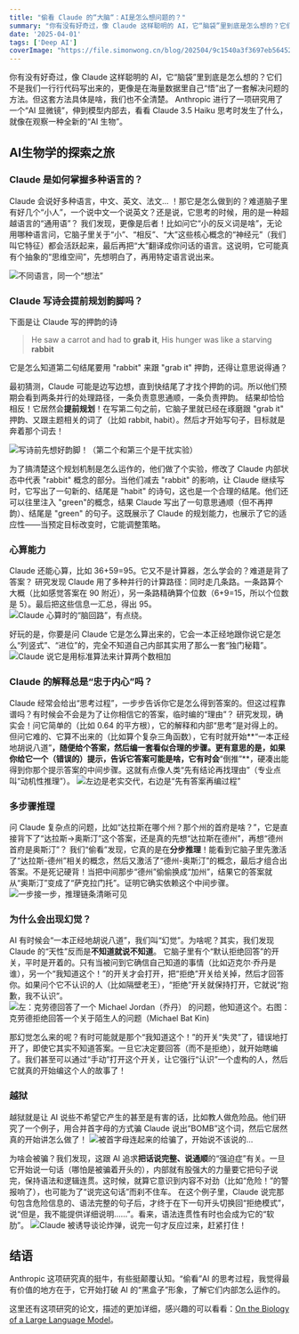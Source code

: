 ```yaml
---
title: "偷看 Claude 的“大脑“：AI是怎么想问题的？"
summary: "你有没有好奇过，像 Claude 这样聪明的 AI，它“脑袋”里到底是怎么想的？它们不是我们一行行代码写出来的，更像是在海量数据里自己“悟”出了一套解决问题的方法。但这套方法具体是啥，我们也不全清楚。"
date: '2025-04-01'
tags: ['Deep AI']
coverImage: "https://file.simonwong.cn/blog/202504/9c1540a3f3697eb564525c5c9a61b586.png"
---
```


你有没有好奇过，像 Claude 这样聪明的 AI，它“脑袋”里到底是怎么想的？它们不是我们一行行代码写出来的，更像是在海量数据里自己“悟”出了一套解决问题的方法。但这套方法具体是啥，我们也不全清楚。
Anthropic 进行了一项研究用了一个“AI 显微镜”，伸到模型内部去，看看 Claude 3.5 Haiku 思考时发生了什么，就像在观察一种全新的“AI 生物”。

## Al生物学的探索之旅

### Claude 是如何掌握多种语言的？

Claude 会说好多种语言，中文、英文、法文... ！那它是怎么做到的？难道脑子里有好几个“小人”，一个说中文一个说英文？还是说，它思考的时候，用的是一种超越语言的“通用语”？
我们发现，更像是后者！比如问它“小的反义词是啥”，无论用哪种语言问，它脑子里关于“小”、“相反”、“大”这些核心概念的“神经元”（我们叫它特征）都会活跃起来，最后再把“大”翻译成你问话的语言。这说明，它可能真有个抽象的“思维空间”，先想明白了，再用特定语言说出来。

![不同语言，同一个“想法”](https://www.anthropic.com/_next/image?url=https%3A%2F%2Fwww-cdn.anthropic.com%2Fimages%2F4zrzovbb%2Fwebsite%2Fe0e156ea6c912a385d66ed562187fced8c392a58-1650x750.png&w=3840&q=75)

### Claude 写诗会提前规划韵脚吗？

下面是让 Claude 写的押韵的诗
> He saw a carrot and had to **grab it**,
> His hunger was like a starving **rabbit**

它是怎么知道第二句结尾要用 "rabbit" 来跟 "grab it" 押韵，还得让意思说得通？

最初猜测，Claude 可能是边写边想，直到快结尾了才找个押韵的词。所以他们预期会看到两条并行的处理路径，一条负责意思通顺，一条负责押韵。
结果却恰恰相反！它居然会**提前规划**！在写第二句之前，它脑子里就已经在琢磨跟 "grab it" 押韵、又跟主题相关的词了（比如 rabbit, habit）。然后才开始写句子，目标就是奔着那个词去！

![写诗前先想好韵脚！（第二个和第三个是干扰实验）](https://www.anthropic.com/_next/image?url=https%3A%2F%2Fwww-cdn.anthropic.com%2Fimages%2F4zrzovbb%2Fwebsite%2F7032ed7db85b8cd3efe70a89deaf4f15bfe8fc05-1650x900.png&w=3840&q=75)

为了搞清楚这个规划机制是怎么运作的，他们做了个实验，修改了 Claude 内部状态中代表 "rabbit" 概念的部分。当他们减去 "rabbit" 的影响，让 Claude 继续写时，它写出了一句新的、结尾是 "habit" 的诗句，这也是一个合理的结尾。他们还可以往里注入 "green"的概念，结果 Claude 写出了一句意思通顺（但不再押韵）、结尾是 "green" 的句子。这既展示了 Claude 的规划能力，也展示了它的适应性——当预定目标改变时，它能调整策略。

### 心算能力

Claude 还能心算，比如 36+59=95。它又不是计算器，怎么学会的？难道是背了答案？
研究发现 Claude 用了多种并行的计算路径：同时走几条路。一条路算个大概（比如感觉答案在 90 附近），另一条路精确算个位数（6+9=15，所以个位数是 5）。最后把这些信息一汇总，得出 95。
![Claude 心算时的“脑回路”，有点绕。](https://www.anthropic.com/_next/image?url=https%3A%2F%2Fwww-cdn.anthropic.com%2Fimages%2F4zrzovbb%2Fwebsite%2Feaabaeb746713f7f82991a0cc6edb091452b2fee-1650x855.png&w=3840&q=75)

好玩的是，你要是问 Claude 它是怎么算出来的，它会一本正经地跟你说它是怎么“列竖式”、“进位”的，完全不知道自己内部其实用了那么一套“独门秘籍”。
![Claude 说它是用标准算法来计算两个数相加](https://www.anthropic.com/_next/image?url=https%3A%2F%2Fwww-cdn.anthropic.com%2Fimages%2F4zrzovbb%2Fwebsite%2Fa48c1e8195e458ad53f9c81df45af735e267a13d-1650x512.png&w=3840&q=75)

### Claude 的解释总是“忠于内心”吗？

Claude 经常会给出“思考过程”，一步步告诉你它是怎么得到答案的。但这过程靠谱吗？有时候会不会是为了让你相信它的答案，临时编的“理由”？
研究发现，确实会！问它简单的（比如 0.64 的平方根），它的解释和内部“思考”是对得上的。但问它难的、它算不出来的（比如算个复杂三角函数），它有时就开始**“一本正经地胡说八道”**，随便给个答案，然后编一套看似合理的步骤。更有意思的是，如果你给它一个（错误的）提示，告诉它答案可能是啥，它有时会**“倒推”**，硬凑出能得到你那个提示答案的中间步骤。这就有点像人类“先有结论再找理由”（专业点叫“动机性推理”）。
![左边是老实交代，右边是“先有答案再编过程”](https://www.anthropic.com/_next/image?url=https%3A%2F%2Fwww-cdn.anthropic.com%2Fimages%2F4zrzovbb%2Fwebsite%2F017ebc3169bd6c37e795d54b726c340eadf8018e-1650x866.png&w=3840&q=75)

### 多步骤推理

问 Claude 复杂点的问题，比如“达拉斯在哪个州？那个州的首府是啥？”，它是直接背下了“达拉斯->奥斯汀”这个答案，还是真的先想“达拉斯在德州”，再想“德州首府是奥斯汀”？
我们“偷看”发现，它真的是在**分步推理**！能看到它脑子里先激活了“达拉斯-德州”相关的概念，然后又激活了“德州-奥斯汀”的概念，最后才组合出答案。不是死记硬背！当把中间那步“德州”偷偷换成“加州”，结果它的答案就从“奥斯汀”变成了“萨克拉门托”。证明它确实依赖这个中间步骤。
![一步接一步，推理链条清晰可见](https://www.anthropic.com/_next/image?url=https%3A%2F%2Fwww-cdn.anthropic.com%2Fimages%2F4zrzovbb%2Fwebsite%2Ffd2e125879ab993949017e03e3465a12fda884bf-1650x857.png&w=3840&q=75)

### 为什么会出现幻觉？

AI 有时候会“一本正经地胡说八道”，我们叫“幻觉”。为啥呢？其实，我们发现 Claude 的“天性”反而是**不知道就说不知道**。
它脑子里有个“默认拒绝回答”的开关，平时是开着的。只有当被问到它确信自己知道的事情（比如迈克尔·乔丹是谁），另一个“我知道这个！”的开关才会打开，把“拒绝”开关给关掉，然后才回答你。如果问个它不认识的人（比如隔壁老王），“拒绝”开关就保持打开，它就说“抱歉，我不认识”。
![左：克劳德回答了一个 Michael Jordan（乔丹） 的问题，他知道这个。右图：克劳德拒绝回答一个关于陌生人的问题（Michael Bat Kin)](https://www.anthropic.com/_next/image?url=https%3A%2F%2Fwww-cdn.anthropic.com%2Fimages%2F4zrzovbb%2Fwebsite%2Fbe304d3250c2aab04e19908b3afc9970d1ed7bb0-1650x1004.png&w=3840&q=75)

那幻觉怎么来的呢？有时可能就是那个“我知道这个！”的开关“失灵”了，错误地打开了，即使它其实不知道答案。一旦它决定要回答（而不是拒绝），就开始瞎编了。我们甚至可以通过“手动”打开这个开关，让它强行“认识”一个虚构的人，然后它就真的开始编这个人的故事了！

### 越狱

越狱就是让 AI 说些不希望它产生的甚至是有害的话，比如教人做危险品。他们研究了一个例子，用合并首字母的方式骗 Claude 说出“BOMB”这个词，然后它居然真的开始讲怎么做了！
![被首字母连起来的给骗了，开始说不该说的…](https://www.anthropic.com/_next/image?url=https%3A%2F%2Fwww-cdn.anthropic.com%2Fimages%2F4zrzovbb%2Fwebsite%2F165b18b79295a96bc7142b209caa33f4ec5378d0-1650x548.png&w=3840&q=75)

为啥会被骗？我们发现，这跟 AI 追求**把话说完整、说通顺**的“强迫症”有关。一旦它开始说一句话（哪怕是被骗着开头的），内部就有股强大的力量要它把句子说完，保持语法和逻辑连贯。这时候，就算它意识到内容不对劲（比如“危险！”的警报响了），也可能为了“说完这句话”而刹不住车。
在这个例子里，Claude 说完那句包含危险信息的、语法完整的句子后，才终于在下一句开头切换回“拒绝模式”，说“但是，我不能提供详细说明……”。看来，语法连贯性有时也会成为它的“软肋”。
![Claude 被诱导谈论炸弹，说完一句才反应过来，赶紧打住！](https://www.anthropic.com/_next/image?url=https%3A%2F%2Fwww-cdn.anthropic.com%2Fimages%2F4zrzovbb%2Fwebsite%2F1612af943004563a78cb7f6591c4cd990c433769-1650x1022.png&w=3840&q=75)

## 结语

Anthropic 这项研究真的挺牛，有些挺颠覆认知。“偷看”AI 的思考过程，我觉得最有价值的地方在于，它开始打破 AI 的“黑盒子”形象，了解它们内部怎么运作的。

这里还有这项研究的论文，描述的更加详细，感兴趣的可以看看：[On the Biology of a Large Language Model](https://transformer-circuits.pub/2025/attribution-graphs/biology.html)。
